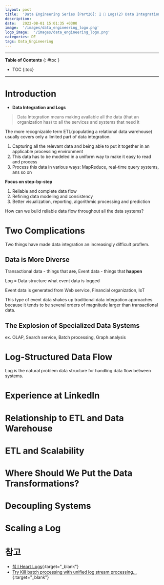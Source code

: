 ```yaml
---
layout: post
title:  'Data Engineering Series [Part26]: I 🤍 Logs(2) Data Integration'
description: 
date:   2022-08-01 15:01:35 +0300
image:  '/images/data_engineering_logo.png'
logo_image:  '/images/data_engineering_logo.png'
categories: DE
tags: Data_Engineering
---
```

---

**Table of Contents**
{: #toc }
*  TOC
{:toc}

---

# Introduction

- **Data Integration and Logs**

> Data Integration means making available all the data (that an organization has) to all the services and systems that need it

The more recognizable term ETL(populating a relational data warehouse) usually covers only a limited part of data integration.  

1. Capturing all the relevant data and being able to put it together in an applicable processing environment
2. This data has to be modeled in a uniform way to make it easy to read and process
3. Process this data in various ways: MapReduce, real-time query systems, ans so on

**Focus on step-by-step**  

1. Reliable and complete data flow
2. Refining data modeling and consistency
3. Better visualization, reporting, algorithmic processing and prediction

How can we build reliable data flow throughout all the data systems?  

# Two Complications

Two things have made data integration an increasingly difficult proflem.  

## Data is More Diverse

Transactional data - things that **are**,  Event data - things that **happen**  

Log = Data structure what event data is logged  

Event data is generated from Web service, Financial organization, IoT

This type of event data shakes up traditional data integration approaches because it tends to be several orders of magnitude larger than transactional data. 

## The Explosion of Specialized Data Systems

ex. OLAP, Search service, Batch processing, Graph analysis  

# Log-Structured Data Flow

Log is the natural problem data structure for handling data flow between systems.

# Experience at LinkedIn

# Relationship to ETL and Data Warehouse

# ETL and Scalability

# Where Should We Put the Data Transformations?

# Decoupling Systems

# Scaling a Log

# 참고

- [책 I Heart Logs](http://www.kyobobook.co.kr/product/detailViewEng.laf?barcode=9781491909386&ejkGb=BNT&mallGb=ENG){:target="_blank"}
- [Try Kill batch processing with unified log stream processing...](https://medium.com/logika-io/try-kill-batch-processing-with-unified-log-stream-processing-d92709117f74){:target="_blank"}